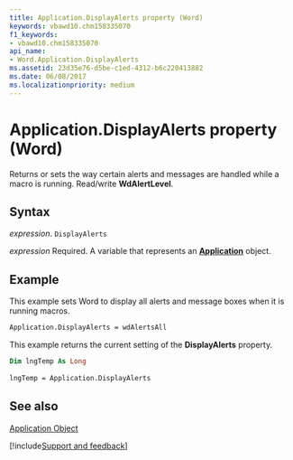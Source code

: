 ```yaml
---
title: Application.DisplayAlerts property (Word)
keywords: vbawd10.chm158335070
f1_keywords:
- vbawd10.chm158335070
api_name:
- Word.Application.DisplayAlerts
ms.assetid: 23d35e76-d5be-c1ed-4312-b6c220413882
ms.date: 06/08/2017
ms.localizationpriority: medium
---
```



# Application.DisplayAlerts property (Word)

Returns or sets the way certain alerts and messages are handled while a macro is running. Read/write **WdAlertLevel**.


## Syntax

_expression_. `DisplayAlerts`

_expression_ Required. A variable that represents an **[Application](Word.Application.md)** object. 


## Example

This example sets Word to display all alerts and message boxes when it is running macros.


```vb
Application.DisplayAlerts = wdAlertsAll
```

This example returns the current setting of the **DisplayAlerts** property.




```vb
Dim lngTemp As Long 
 
lngTemp = Application.DisplayAlerts
```


## See also


[Application Object](Word.Application.md)

[!include[Support and feedback](~/includes/feedback-boilerplate.md)]